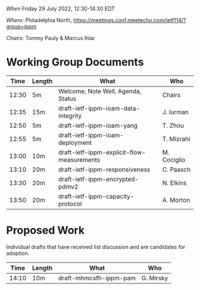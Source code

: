 *When*   Friday 29 July 2022, 12:30-14:30 EDT

*Where:*  Philadelphia North, https://meetings.conf.meetecho.com/ietf114/?group=ippm

*Chairs:* Tommy Pauly & Marcus Ihlar

# Working Group Documents

| Time    | Length | What                                        | Who          |
|---------|--------|---------------------------------------------|--------------|
| 12:30   | 5m     | Welcome, Note Well, Agenda, Status          | Chairs       |
| 12:35   | 15m    | draft-ietf-ippm-ioam-data-integrity         | J. Iurman    |
| 12:50   | 5m     | draft-ietf-ippm-ioam-yang                   | T. Zhou      |
| 12:55   | 5m     | draft-ietf-ippm-ioam-deployment             | T. Mizrahi   |
| 13:00   | 10m    | draft-ietf-ippm-explicit-flow-measurements  | M. Cociglio  |
| 13:10   | 20m    | draft-ietf-ippm-responsiveness              | C. Paasch    |
| 13:30   | 20m    | draft-ietf-ippm-encrypted-pdmv2             | N. Elkins    |
| 13:50   | 20m    | draft-ietf-ippm-capacity-protocol           | A. Morton    |

# Proposed Work

Individual drafts that have received list discussion and are candidates for adoption.

| Time    | Length | What                                        | Who          |
|---------|--------|---------------------------------------------|--------------|
| 14:10   | 10m    | draft-mhmcsfh-ippm-pam                      | G. Mirsky    |
